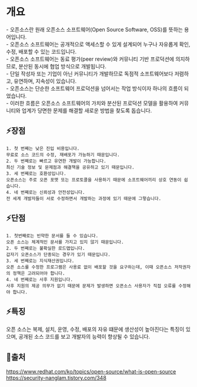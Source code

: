 # 개요
\- 오픈소스란 원래 오픈소스 소프트웨어(Open Source Software, OSS)를 뜻하는 용어입니다.      
\- 오픈소스 소프트웨어는 공개적으로 액세스할 수 있게 설계되어 누구나 자유롭게 확인, 수정, 배포할 수 있는 코드입니다.      
\- 오픈소스 소프트웨어는 동료 평가(peer review)와 커뮤니티 기반 프로덕션에 의지하므로, 분산된 동시에 협업 방식으로 개발됩니다.      
\- 단일 작성자 또는 기업이 아닌 커뮤니티가 개발하므로 독점적 소프트웨어보다 저렴하고, 유연하며, 지속성이 있습니다.        
\- 오픈소스는 단순한 소프트웨어 프로덕션을 넘어서는 작업 방식이자 하나의 흐름이 되었습니다.  
\- 이러한 흐름은 오픈소스 소프트웨어의 가치와 분산된 프로덕션 모델을 활용하여 커뮤니티와 업계가 당면한 문제를 해결할 새로운 방법을 찾도록 돕습니다.  


## ⚡장점
```
1. 첫 번째는 낮은 진입 비용입니다.  
무료로 소스 코드의 수정, 재배포가 가능하기 때문입니다.   
2. 두 번째로는 빠르고 유연한 개발이 가능합니다.  
최신 기술 정보 및 문제점과 해결책을 공유하고 있기 때문입니다.   
3. 세 번째로는 호환성입니다.  
오픈소스는 주로 오픈 포맷 또는 프로토콜을 사용하기 때문에 소프트웨어끼리 상호 연동이 쉽습니다.   
4. 네 번째로는 신뢰성과 안전성입니다.  
전 세계 개발자들이 서로 수정하면서 개발하는 과정에 있기 때문에 그렇습니다.
```

## ⚡단점
```
1. 첫번째로는 빈약한 문서를 들 수 있습니다.  
오픈 소스는 체계적인 문서를 가지고 있지 않기 때문입니다.   
2. 두 번째로는 불확실한 로드맵입니다.  
갑자기 오픈소스가 단종되는 경우가 있기 때문입니다.   
3. 세 번째로는 지식재산권입니다.  
오픈 소스를 수정한 프로그램은 사용료 없이 배포할 것을 요구하는데, 이때 오픈소스 저작권자의 정책은 고려되어야 합니다.   
4. 네 번째로는 사후 지원입니다.  
사후 지원의 제공 의무가 없기 때문에 문제가 발생하면 오픈소스 사용자가 직접 오류를 수정해야 합니다.   
```

## ⚡특징
오픈 소스는 복제, 설치, 운영, 수정, 배포의 자유 떄문에 생산성이 높아진다는 특징이 있으며, 공개된 소스 코드를 보고 개발자의 능력이 향상될 수 있습니다.


## 📍출처

https://www.redhat.com/ko/topics/open-source/what-is-open-source   
https://security-nanglam.tistory.com/348
